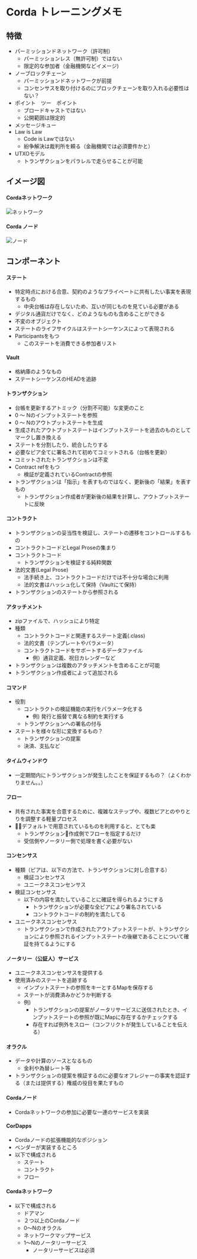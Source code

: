 # Corda トレーニングメモ
## 特徴
- パーミッションドネットワーク（許可制）
    - パーミッションレス（無許可制）ではない
    - 限定的な参加者（金融機関などイメージ)
- ノーブロックチェーン
    - パーミッションドネットワークが前提
    - コンセンサスを取り付けるのにブロックチェーンを取り入れる必要性はない？
- ポイント　ツー　ポイント
    - ブロードキャストではない
    - 公開範囲は限定的
- メッセージキュー
- Law is Law
    - Code is Lawではない
    - 紛争解決は裁判所を頼る（金融機関では必須要件かと）
- UTXOモデル
    - トランザクションをパラレルで走らせることが可能

## イメージ図
#### Cordaネットワーク
![ネットワーク](./assts/corda-network.png)

#### Corda ノード
![ノード](./assts/corda-nodes.png)

## コンポーネント
#### ステート
- 特定時点における合意、契約のようなプライベートに共有したい事実を表現するもの
    - 中央台帳は存在しないため、互いが同じものを見ている必要がある
- デジタル通貨だけでなく、どのようなものも含めることができる
- 不変のオブジェクト
- ステートのライフサイクルはステートシーケンスによって表現される
- Participantsをもつ
    - このステートを消費できる参加者リスト

#### Vault
- 格納庫のようなもの
- ステートシーケンスのHEADを追跡

#### トランザクション
- 台帳を更新するアトミック（分割不可能）な変更のこと
- 0 〜 Nのインプットステートを参照
- 0 〜 Nのアウトプットステートを生成
- 生成されたアウトプットステートはインプットステートを過去のものとしてマークし置き換える
- ステートを分割したり、統合したりする
- 必要なピア全てに署名されて初めてコミットされる（台帳を更新）
- コミットされたトランザクションは不変
- Contract refをもつ
    - 検証が定義されているContractの参照
- トランザクションは「指示」を表すものではなく、更新後の「結果」を表すもの
    - トランザクション作成者が更新後の結果を計算し、アウトプットステートに反映

#### コントラクト
- トランザクションの妥当性を検証し、ステートの遷移をコントロールするもの
- コントラクトコードとLegal Proseの集まり
- コントラクトコード
    - トランザクションを検証する純粋関数
- 法的文書(Legal Prose)
    - 法手続き上、コントラクトコードだけでは不十分な場合に利用
    - 法的文書はハッシュ化して保持（Vaultにて保持）
- トランザクションのステートから参照される

#### アタッチメント
- zipファイルで、ハッシュにより特定
- 種類
    - コントラクトコードと関連するステート定義(.class)
    - 法的文書（テンプレートやパラメータ）
    - コントラクトコードをサポートするデータファイル
        - 例）通貨定義、祝日カレンダーなど
- トランザクションは複数のアタッチメントを含めることが可能
- トランザクション作成者によって追加される

#### コマンド
- 役割
    - コントラクトの検証機能の実行をパラメータ化する
        - 例) 発行と振替で異なる制約を実行する
    - トランザクションへの署名の付与
- ステートを様々な形に変換するもの？
    - トランザクションの提案
    - 決済、支払など

#### タイムウィンドウ
- 一定期間内にトランザクションが発生したことを保証するもの？（よくわかりません。。）

#### フロー
- 共有された事実を合意するために、複雑なステップや、複数ピアとのやりとりを調整する軽量プロセス
- デフォルトで用意されているものを利用すると、とても楽
    - トランザクション作成側でフローを指定するだけ
    - 受信側やノータリー側で処理を書く必要がない

#### コンセンサス
- 種類（ピアは、以下の方法で、トランザクションに対し合意する）
    - 検証コンセンサス
    - ユニークネスコンセンサス
- 検証コンセンサス
    - 以下の内容を満たしていることに確証を得られるようにする
        - トランザクションが必要な全ピアにより署名されている
        - コントラクトコードの制約を満たしてる
- ユニークネスコンセンサス
    - トランザクションで作成されたアウトプットステートが、トランザクションにより参照されるインプットステートの後継であることについて確証を持てるようにする

#### ノータリー（公証人）サービス
- ユニークネスコンセンサスを提供する
- 使用済みのステートを追跡する
    - インプットステートの参照をキーとするMapを保存する
    - ステートが消費済みかどうか判断する
    - 例)
        - トランザクションの提案がノータリサービスに送信されたとき、インプットステートの参照が既にMapに存在するかチェックする
        - 存在すれば例外をスロー（コンフリクトが発生していることを伝える）

#### オラクル
- データや計算のソースとなるもの
    - 金利や為替レート等
- トランザクションの提案を検証するのに必要なオフレジャーの事実を認証する（または提供する）権威の役目を果たすもの

#### Cordaノード
- Cordaネットワークの参加に必要な一連のサービスを実装

#### CorDapps
- Cordaノードの拡張機能的なポジション
- ベンダーが実装するところ
- 以下で構成される
    - ステート
    - コントラクト
    - フロー

#### Cordaネットワーク
- 以下で構成される
    - ドアマン
    - ２つ以上のCordaノード
    - 0〜Nのオラクル
    - ネットワークマップサービス
    - 1〜Nのノータリーサービス
        - ノータリーサービスは必須




